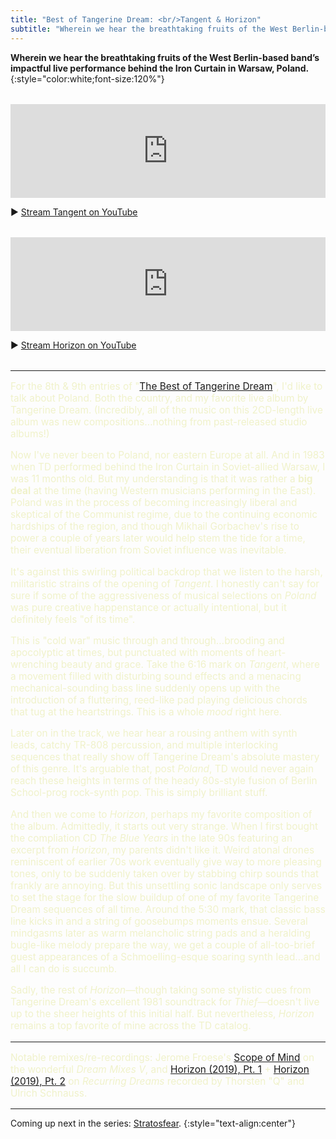 ```yaml
---
title: "Best of Tangerine Dream: <br/>Tangent & Horizon"
subtitle: "Wherein we hear the breathtaking fruits of the West Berlin-based band’s impactful live performance behind the Iron Curtain in Warsaw, Poland."
---
```


**Wherein we hear the breathtaking fruits of the West Berlin-based band’s impactful live performance behind the Iron Curtain in Warsaw, Poland.**{:style="color:white;font-size:120%"}

<section style="margin-block:2rem">
  <iframe allow="autoplay *; encrypted-media *;" frameborder="0" height="150" style="width:100%;max-width:660px;overflow:hidden;background:transparent;" sandbox="allow-forms allow-popups allow-same-origin allow-scripts allow-storage-access-by-user-activation allow-top-navigation-by-user-activation" src="https://embed.music.apple.com/us/album/tangent-live/1485049419?i=1485049421"></iframe>

  <p>▶︎ <a href="https://www.youtube.com/watch?v=sRCYcVil4Ac" target="_blank">Stream Tangent on YouTube</a></p>
</section>

<section style="margin-block:2rem">
  <iframe allow="autoplay *; encrypted-media *;" frameborder="0" height="150" style="width:100%;max-width:660px;overflow:hidden;background:transparent;" sandbox="allow-forms allow-popups allow-same-origin allow-scripts allow-storage-access-by-user-activation allow-top-navigation-by-user-activation" src="https://embed.music.apple.com/us/album/horizon-live/1485049419?i=1485049423"></iframe>

  <p>▶︎ <a href="https://www.youtube.com/watch?v=6DalqIX1J9Y" target="_blank">Stream Horizon on YouTube</a></p>
</section>

----

<section markdown="block" style="color: #f0f2ca; font-size: 110%">

For the 8th & 9th entries of "[The Best of Tangerine Dream](/tangerine-dream-2022)", I'd like to talk about Poland. Both the country, and my favorite live album by Tangerine Dream. (Incredibly, all of the music on this 2CD-length live album was new compositions…nothing from past-released studio albums!)

Now I've never been to Poland, nor eastern Europe at all. And in 1983 when TD performed behind the Iron Curtain in Soviet-allied Warsaw, I was 11 months old. But my understanding is that it was rather a **big deal** at the time (having Western musicians performing in the East). Poland was in the process of becoming increasingly liberal and skeptical of the Communist regime, due to the continuing economic hardships of the region, and though Mikhail Gorbachev's rise to power a couple of years later would help stem the tide for a time, their eventual liberation from Soviet influence was inevitable.

It's against this swirling political backdrop that we listen to the harsh, militaristic strains of the opening of _Tangent_. I honestly can't say for sure if some of the aggressiveness of musical selections on _Poland_ was pure creative happenstance or actually intentional, but it definitely feels "of its time".

This is "cold war" music through and through…brooding and apocolyptic at times, but punctuated with moments of heart-wrenching beauty and grace. Take the 6:16 mark on _Tangent_, where a movement filled with disturbing sound effects and a menacing mechanical-sounding bass line suddenly opens up with the introduction of a fluttering, reed-like pad playing delicious chords that tug at the heartstrings. This is a whole _mood_ right here.

Later on in the track, we hear hear a rousing anthem with synth leads, catchy TR-808 percussion, and multiple interlocking sequences that really show off Tangerine Dream's absolute mastery of this genre. It's arguable that, post _Poland_, TD would never again reach these heights in terms of the heady 80s-style fusion of Berlin School-prog rock-synth pop. This is simply brilliant stuff.

And then we come to _Horizon_, perhaps my favorite composition of the album. Admittedly, it starts out very strange. When I first bought the compliation CD _The Blue Years_ in the late 90s featuring an excerpt from _Horizon_, my parents didn't like it. Weird atonal drones reminiscent of earlier 70s work eventually give way to more pleasing tones, only to be suddenly taken over by stabbing chirp sounds that frankly are annoying. But this unsettling sonic landscape only serves to set the stage for the slow buildup of one of my favorite Tangerine Dream sequences of all time. Around the 5:30 mark, that classic bass line kicks in and a string of goosebumps moments ensue. Several mindgasms later as warm melancholic string pads and a heralding bugle-like melody prepare the way, we get a couple of all-too-brief guest appearances of a Schmoelling-esque soaring synth lead…and all I can do is succumb.

Sadly, the rest of _Horizon_—though taking some stylistic cues from Tangerine Dream's excellent 1981 soundtrack for _Thief_—doesn't live up to the sheer heights of this initial half. But nevertheless, _Horizon_ remains a top favorite of mine across the TD catalog.

----

Notable remixes/re-recordings: Jerome Froese's [Scope of Mind](https://jeromefroese.bandcamp.com/track/scope-of-mind-remaster-2020) on the wonderful _Dream Mixes V_, and [Horizon (2019), Pt. 1](https://music.apple.com/us/album/horizon-2019-pt-1/1493565041?i=1493565050) + [Horizon (2019), Pt. 2](https://music.apple.com/us/album/horizon-2019-pt-2/1493565041?i=1493565052) on _Recurring Dreams_ recorded by Thorsten "Q" and Ulrich Schnauss.

</section>

----

Coming up next in the series: [Stratosfear](/tangerine-dream-2022/10/28/stratosfear/).
{:style="text-align:center"}